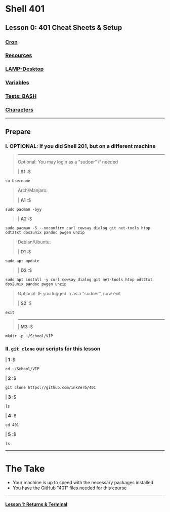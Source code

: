 # Shell 401
## Lesson 0: 401 Cheat Sheets & Setup

### [Cron](https://github.com/inkVerb/vip/blob/master/Cheat-Sheets/Cron.md)

### [Resources](https://github.com/inkVerb/vip/blob/master/Cheat-Sheets/Resources.md)

### [LAMP-Desktop](https://github.com/inkVerb/vip/blob/master/Cheat-Sheets/LAMP-Desktop.md)

### [Variables](https://github.com/inkVerb/vip/blob/master/Cheat-Sheets/Variables.md)

### [Tests: BASH](https://github.com/inkVerb/vip/blob/master/Cheat-Sheets/Tests.md#welcome-to-bash)

### [Characters](https://github.com/inkVerb/vip/blob/master/Cheat-Sheets/Characters.md)
___
## Prepare

### I. OPTIONAL: If you did Shell 201, but on a different machine
>
> ___
> Optional: You may login as a "sudoer" if needed
>
> | **S1** :$

```console
su Username
```
>
> Arch/Manjaro:
>
> | **A1** :$

```console
sudo pacman -Syy
```
>
> | **A2** :$

```console
sudo pacman -S --noconfirm curl cowsay dialog git net-tools htop odt2txt dos2unix pandoc pwgen unzip
```
>
> Debian/Ubuntu:
>
> | **D1** :$

```console
sudo apt update
```
>
> | **D2** :$

```console
sudo apt install -y curl cowsay dialog git net-tools htop odt2txt dos2unix pandoc pwgen unzip
```
>
> Optional: IF you logged in as a "sudoer", now exit
>
> | **S2** :$

```console
exit
```
> ___
>
> | **M3** :$

```console
mkdir -p ~/School/VIP
```
>

### II. `git clone` our scripts for this lesson

| **1** :$

```console
cd ~/School/VIP
```

| **2** :$

```console
git clone https://github.com/inkVerb/401
```

| **3** :$

```console
ls
```

| **4** :$

```console
cd 401
```

| **5** :$

```console
ls
```
___

# The Take

- Your machine is up to speed with the necessary packages installed
- You have the GitHub "401" files needed for this course

___

#### [Lesson 1: Returns & Terminal](https://github.com/inkVerb/vip/blob/master/401/Lesson-01.md)
